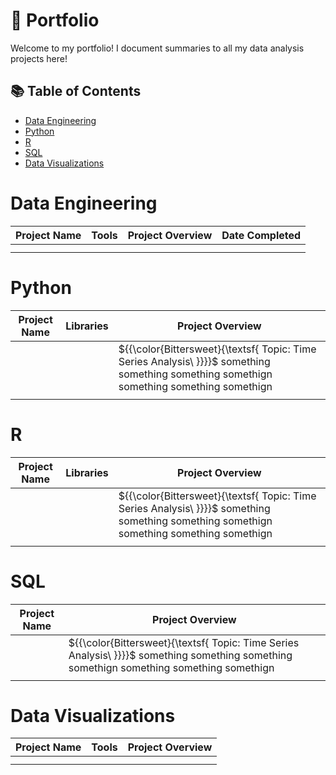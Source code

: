 # 📍 Portfolio
Welcome to my portfolio! I document summaries to all my data analysis projects here!

## 📚 Table of Contents
* [Data Engineering](#data-engineering)
* [Python](#python)
* [R](#r)
* [SQL](#sql)
* [Data Visualizations](#data-visualizations)

# Data Engineering

| Project Name  |     Tools     | Project Overview |   Date Completed |
| ------------- | ------------- |   -------------  |  -------------   |
|   |  |                  |                  |
|  |  |                  |                  |

# Python

| Project Name  |     Libraries     | Project Overview |   
| ------------- | ------------- |   -------------  |  
|   |  |${{\color{Bittersweet}\{\textsf{  Topic: Time Series Analysis\ \}}}}\$  something something something somethign something something somethign                |                 
|  |  |                  |                  

# R

| Project Name  |     Libraries     | Project Overview |   
| ------------- | ------------- |   -------------  |  
|   |  |${{\color{Bittersweet}\{\textsf{  Topic: Time Series Analysis\ \}}}}\$  something something something somethign something something somethign   |                  
|  |  |                  |                  

# SQL

| Project Name  |   Project Overview 
| ------------- | ------------- 
|   | ${{\color{Bittersweet}\{\textsf{  Topic: Time Series Analysis\ \}}}}\$  something something something somethign something something somethign 
|  |  


# Data Visualizations
| Project Name  |     Tools     | Project Overview    
| ------------- | ------------- |   -------------  
|   |  |                                    
|  |  |                              


